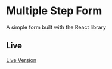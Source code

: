 # Multiple Step Form

A simple form built with the React library

## Live

[Live Version](https://amgadfikry.github.io/form/)
